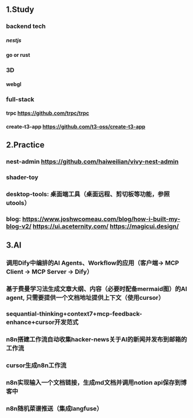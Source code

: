 ## 1.Study

### backend tech
##### nestjs
#### go or rust

### 3D
#### webgl

### full-stack
#### trpc https://github.com/trpc/trpc
#### create-t3-app https://github.com/t3-oss/create-t3-app

## 2.Practice
### nest-admin https://github.com/haiweilian/vivy-nest-admin
### shader-toy 
### desktop-tools: 桌面端工具（桌面远程、剪切板等功能，参照utools）
### blog: https://www.joshwcomeau.com/blog/how-i-built-my-blog-v2/ https://ui.aceternity.com/ https://magicui.design/

## 3.AI
### 调用Dify中编排的AI Agents、Workflow的应用（客户端-> MCP Client ->  MCP Server -> Dify）
### 基于费曼学习法生成文章大纲、内容（必要时配备mermaid图）的AI agent, 只需要提供一个文档地址提供上下文（使用cursor）
### sequantial-thinking+context7+mcp-feedback-enhance+cursor开发范式
### n8n搭建工作流自动收集hacker-news关于AI的新闻并发布到邮箱的工作流
### cursor生成n8n工作流
### n8n实现输入一个文档链接，生成md文档并调用notion api保存到博客中
### n8n随机菜谱推送（集成langfuse）
